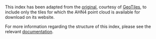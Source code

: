 This index has been adapted from the [original](https://static.fwrite.org/2023/01/AHN_subunits_GeoTiles.zip), courtesy
of [GeoTiles](https://geotiles.citg.tudelft.nl/), to include only the tiles for which the AHN4 point cloud is available
for download on its website.

For more information regarding the structure of this index, please see the
relevant [documentation](https://weblog.fwrite.org/kaartbladen/#geotiles).
